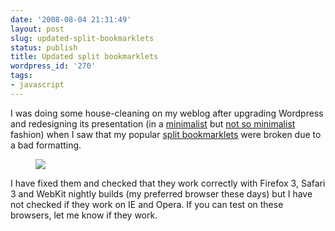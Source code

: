 ```yaml
---
date: '2008-08-04 21:31:49'
layout: post
slug: updated-split-bookmarklets
status: publish
title: Updated split bookmarklets
wordpress_id: '270'
tags:
- javascript
---
```


I was doing some house-cleaning on my weblog after upgrading Wordpress and redesigning its presentation (in a [minimalist][diveintomark] but [not so minimalist][tomayko] fashion) when I saw that my popular [split bookmarklets][split-bookmarklets] were broken due to a bad formatting.

<figure style="max-width:499px">
<img src="#{ site.s3.url }images/2008-08-04-split-bookmarklets.png">
</figure>

I have fixed them and checked that they work correctly with Firefox 3, Safari 3 and WebKit nightly builds (my preferred browser these days) but I have not checked if they work on IE and Opera. If you can test on these browsers, let me know if they work.

[split-bookmarklets]: http://jmesnil.net/weblog/2004/07/16/a-bookmarklet-to-split-html-document-within-the-browser/
[diveintomark]: http://diveintomark.org/archives/2008/06/21/minimalism
[tomayko]: http://tomayko.com/writings/administrative-debris
